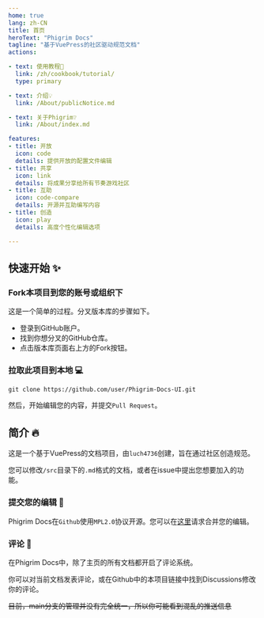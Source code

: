 ```yaml
---
home: true
lang: zh-CN
title: 首页
heroText: "Phigrim Docs"
tagline: "基于VuePress的社区驱动规范文档"
actions:

- text: 使用教程🧭
  link: /zh/cookbook/tutorial/
  type: primary

- text: 介绍💡
  link: /About/publicNotice.md

- text: 关于Phigrim❔
  link: /About/index.md

features:
- title: 开放
  icon: code
  details: 提供开放的配置文件编辑
- title: 共享
  icon: link
  details: 将成果分享给所有节奏游戏社区
- title: 互助
  icon: code-compare
  details: 开源并互助编写内容
- title: 创造
  icon: play
  details: 高度个性化编辑选项

---
```


## 快速开始 :sparkles:

### Fork本项目到您的账号或组织下

这是一个简单的过程。分叉版本库的步骤如下。

- 登录到GitHub账户。
- 找到你想分叉的GitHub仓库。
- 点击版本库页面右上方的Fork按钮。

### 拉取此项目到本地 :computer:

```shell
git clone https://github.com/user/Phigrim-Docs-UI.git
```

然后，开始编辑您的内容，并提交`Pull Request`。

## 简介 :fire:

这是一个基于VuePress的文档项目，由`luch4736`创建，旨在通过社区创造规范。

您可以修改`/src`目录下的`.md`格式的文档，或者在issue中提出您想要加入的功能。

### 提交您的编辑 :raising_hand:

Phigrim Docs在`Github`使用`MPL2.0`协议开源。您可以在[这里](https://github.com/luch4736/Phigrim-Docs-UI/pulls)请求合并您的编辑。

### 评论 :hammer:

在Phigrim Docs中，除了主页的所有文档都开启了评论系统。

你可以对当前文档发表评论，或在Github中的本项目链接中找到Discussions修改你的评论。

~~目前，main分支的管理并没有完全统一，所以你可能看到混乱的推送信息~~
